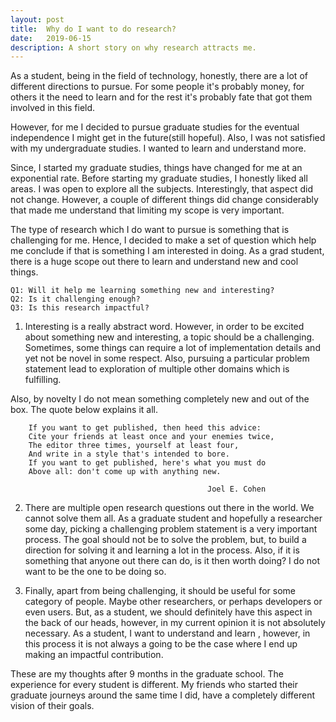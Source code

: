 ```yaml
---
layout: post
title:  Why do I want to do research?
date:   2019-06-15
description: A short story on why research attracts me.
---
```


As a student, being in the field of technology, honestly, there are a lot of different directions to pursue. For some people it's probably money, for others it the need to learn and for the rest it's probably fate that got them involved in this field.

However, for me I decided to pursue graduate studies for the eventual independence I might get in the future(still hopeful). Also, I was not satisfied with my undergraduate studies. I wanted to learn and understand more.

Since, I started my graduate studies, things have changed for me at an exponential rate. Before starting my graduate studies, I honestly liked all areas. I was open to explore all the subjects. Interestingly, that aspect did not change. However, a couple of different things did change considerably that made me understand that limiting my scope is very important.

The type of research which I do want to pursue is something that is challenging for me. Hence, I decided to make a set of question which help me conclude if that is something I am interested in doing. As a grad student, there is a huge scope out there to learn and understand new and cool things.

    Q1: Will it help me learning something new and interesting?
    Q2: Is it challenging enough?
    Q3: Is this research impactful?

1. Interesting is a really abstract word. However, in order to be excited about something new and interesting, a topic should be a challenging. Sometimes, some things can require a lot of implementation details and yet not be novel in some respect. Also, pursuing a particular problem statement lead to exploration of multiple other domains which is fulfilling.

Also, by novelty I do not mean something completely new and out of the box. The quote below explains it all.

        If you want to get published, then heed this advice:
        Cite your friends at least once and your enemies twice,
        The editor three times, yourself at least four,
        And write in a style that's intended to bore.
        If you want to get published, here's what you must do
        Above all: don't come up with anything new.

                                                Joel E. Cohen


2. There are multiple open research questions out there in the world. We cannot solve them all. As a graduate student and hopefully a researcher some day, picking a challenging problem statement is a very important process. The goal should not be to solve the problem, but, to build a direction for solving it and learning a lot in the process. Also, if it is something that anyone out there can do, is it then worth doing? I do not want to be the one to be doing so.

3. Finally, apart from being challenging, it should be useful for some category of people. Maybe other researchers, or perhaps developers or even users. But, as a student, we should definitely have this aspect in the back of our heads, however, in my current opinion it is not absolutely necessary. As a student, I want to understand and learn , however, in this process it is not always a going to be the case where I end up making an impactful contribution.

These are my thoughts after 9 months in the graduate school. The experience for every student is different. My friends who started their graduate journeys around the same time I did, have a completely different vision of their goals.
